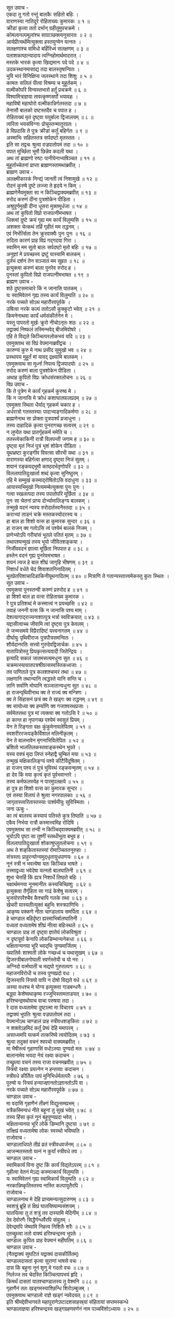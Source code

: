सूत उवाच -  
एकदा तु गतो रन्तुं बालकैः सहितो बहिः ।  
वाराणस्या नातिदूरे रोहिताख्यः कुमारकः ॥ १ ॥  
क्रीडां कृत्वा ततो दर्भान् ग्रहीतुमुपचक्रमे ।  
कोमलानल्पमूलांश्च साग्राञ्छक्त्यनुसारतः ॥ २ ॥  
आर्यप्रीत्यर्थमित्युक्त्वा हस्तयुग्मेन यत्नतः ।  
सलक्षणाश्च समिधो बर्हिरिध्मं सलक्षणम् ॥ ३ ॥  
पलाशकाष्ठान्यादाय त्वग्निहोमार्थमादरात् ।  
मस्तके भारकं कृत्वा खिद्यमानः पदे पदे ॥ ४ ॥  
उदकस्थानमासाद्य तदा बालस्तृषान्वितः ।  
भुवि भारं विनिक्षिप्य जलस्थाने तदा शिशुः ॥ ५ ॥  
कामतः सलिलं पीत्वा विश्रम्य च मुहूर्तकम् ।  
वल्मीकोपरि विन्यस्तभारो हर्तुं प्रचक्रमे ॥ ६ ॥  
विश्वामित्राज्ञया तावत्कृष्णसर्पो भयावहः ।  
महाविषो महाघोरो वल्मीकान्निर्गतस्तदा ॥ ७ ॥  
तेनासौ बालको दष्टस्तदैव च पपात ह ।  
रोहिताख्यं मृतं दृष्ट्वा ययुर्बाला द्विजालयम् ॥ ८ ॥  
त्वरिता भयसंविग्नाः प्रोचुस्तन्मातुरग्रतः ।  
हे विप्रदासि ते पुत्रः क्रीडां कर्तुं बहिर्गतः ॥ ९ ॥  
अस्माभिः सहितस्तत्र सर्पदष्टो मृतस्ततः ।  
इति सा तद्वचः श्रुत्वा वज्रपातोपमं तदा ॥ १० ॥  
पपात मूर्च्छिता भूमौ छिन्नेव कदली यथा ।  
अथ तां ब्राह्मणो रुष्टः पानीयेनाभ्यषिञ्चत ॥ ११ ॥  
मुहूर्ताच्चेतनां प्राप्ता ब्राह्मणस्तामथाब्रवीत् ।  
ब्राह्मण उवाच -  
अलक्ष्मीकारकं निन्द्यं जानती त्वं निशामुखे ॥ १२ ॥  
रोदनं कुरुषे दुष्टे लज्जा ते हृदये न किम् ।  
ब्राह्मणेनैवमुक्ता सा न किञ्चिद्वाक्यमब्रवीत् ॥ १३ ॥  
रुरोद करुणं दीना पुत्रशोकेन पीडिता ।  
अश्रुपूर्णमुखी दीना धूसरा मुक्तमूर्धजा ॥ १४ ॥  
अथ तां कुपितो विप्रो राजपत्नीमभाषत ।  
धिक्त्वां दुष्टे क्रयं गृह्य मम कार्यं विलुम्पसि ॥ १५ ॥  
अशक्ता चेत्कथं तर्हि गृहीतं मम तद्धनम् ।  
एवं निर्भर्त्सिता तेन क्रूरवाक्यैः पुनः पुनः ॥ १६ ॥  
रुदिता कारणं प्राह विप्रं गद्‌गदया गिरा ।  
स्वामिन् मम सुतो बालः सर्पदष्टो मृतो बहिः ॥ १७ ॥  
अनुज्ञां मे प्रयच्छस्व द्रष्टुं यास्यामि बालकम् ।  
दुर्लभं दर्शनं तेन सञ्जातं मम सुव्रत ॥ १८ ॥  
इत्युक्त्वा करुणं बाला पुनरेव रुरोद ह ।  
पुनस्तां कुपितो विप्रो राजपत्नीमभाषत ॥ १९ ॥  
ब्राह्मण उवाच -  
शठे दुष्टसमाचारे किं न जानासि पातकम् ।  
यः स्वामिवेतनं गृह्य तस्य कार्यं विलुम्पति ॥ २० ॥  
नरके पच्यते सोऽथ महारौरवपूर्वके ।  
उषित्वा नरके कल्पं ततोऽसौ कुक्कुटो भवेत् ॥ २१ ॥  
किमनेनाथवा कार्यं धर्मसंकीर्तनेन मे ।  
यस्तु पापरतो मूर्खः क्रूरो नीचोऽनृतः शठः ॥ २२ ॥  
तद्वाक्यं निष्फलं तस्मिन्भवेद्‌ बीजमिवोषरे ।  
एहि ते विद्यते किञ्चित्परलोकभयं यदि ॥ २३ ॥  
एवमुक्ताथ सा विप्रं वेपमानाब्रवीद्वचः ।  
कारुण्यं कुरु मे नाथ प्रसीद सुमुखो भव ॥ २४ ॥  
प्रस्थापय मुहूर्तं मां यावद्‌ द्रक्ष्यामि बालकम् ।  
एवमुक्त्वाथ सा मूर्ध्ना निपत्य द्विजपादयोः ॥ २५ ॥  
रुरोद करुणं बाला पुत्रशोकेन पीडिता ।  
अथाह कुपितो विप्रः क्रोधसंरक्तलोचनः ॥ २६ ॥  
विप्र उवाच -  
किं ते पुत्रेण मे कार्यं गृहकर्म कुरुष्व मे ।  
किं न जानासि मे क्रोधं कशाघातफलप्रदम् ॥ २७ ॥  
एवमुक्ता स्थिता धैर्याद्‌ गृहकर्म चकार ह ।  
अर्धरात्रो गतस्तस्याः पादाभ्यङ्गादिकर्मणा ॥ २८ ॥  
ब्राह्मणेनाथ सा प्रोक्ता पुत्रपार्श्वं व्रजाधुना ।  
तस्य दाहादिकं कृत्वा पुनरागच्छ सत्वरम् ॥ २९ ॥  
न लुप्येत यथा प्रातर्गृहकर्म ममेति च ।  
ततस्त्वेकाकिनी रात्रौ विलपन्ती जगाम ह ॥ ३० ॥  
दृष्ट्वा मृतं निजं पुत्रं भृशं शोकेन पीडिता ।  
यूथभ्रष्टा कुरङ्गीव विवत्सा सौरभी यथा ॥ ३१ ॥  
वाराणस्या बहिर्गत्वा क्षणाद्‌ दृष्ट्वा निजं सुतम् ।  
शयानं रङ्कवद्‌भूमौ काष्ठदर्भतृणोपरि ॥ ३२ ॥  
विललापातिदुःखार्ता शब्दं कृत्वा सुनिष्ठुरम् ।  
एहि मे सम्मुखं कस्माद्‌रोषितोऽसि वदाधुना ॥ ३३ ॥  
आयास्यभिमुखो नित्यमम्बेत्युक्त्वा पुनः पुनः ।  
गत्वा स्खलत्पदा तस्य पपातोपरि मूर्छिता ॥ ३४ ॥  
पुनः सा चेतनां प्राप्य दोर्भ्यामालिङ्ग्य बालकम् ।  
तन्मुखे वदनं न्यस्य रुरोदार्तस्वनैस्तदा ॥ ३५ ॥  
कराभ्यां ताडनं चक्रे मस्तकस्योदरस्य च ।  
हा बाल हा शिशो वत्स हा कुमारक सुन्दर ॥ ३६ ॥  
हा राजन् क्व गतोऽसि त्वं पश्येमं बालकं निजम् ।  
प्राणेभ्योऽपि गरीयांसं भूतले पतितं मृतम् ॥ ३७ ॥  
तथापश्यन्मुखं तस्य भूयो जीवितशङ्कया ।  
निर्जीववदनं ज्ञात्वा मूर्छिता निपपात ह ॥ ३८ ॥  
हस्तेन वदनं गृह्य पुनरेवमभाषत ।  
शयनं त्यज हे बाल शीघ्रं जागृहि भीषणम् ॥ ३९ ॥  
निशार्धं वर्धते चेदं शिवाशतनिनादितम् ।  
भूतप्रेतपिशाचादिडाकिनीयूथनादितम् ॥ ४० ॥
मित्राणि ते गतान्यस्तात्त्वमेकस्तु कुतः स्थितः ।  
सूत उवाच -  
एवमुक्त्वा पुनस्तन्वी करुणं प्ररुरोद ह ॥ ४१ ॥  
हा शिशो बाल हा वत्स रोहिताख्य कुमारक ।  
रे पुत्र प्रतिशब्दं मे कस्मात्त्वं न प्रयच्छसि ॥ ४२ ॥  
तवाहं जननी वत्स किं न जानासि पश्य माम् ।  
देशत्यागाद्‌राज्यनाशात्पुत्र भर्त्रा स्वविक्रयात् ॥ ४३ ॥  
यद्दासीत्वाच्च जीवामि त्वां दृष्ट्वा पुत्र केवलम् ।  
ते जन्मसमये विप्रैरादिष्टं यत्त्वनागतम् ॥ ४४ ॥  
दीर्घायुः पृथिवीराजः पुत्रपौत्रसमन्वितः ।  
शौर्यदानरतिः सत्त्वो गुरुदेवद्विजार्चकः ॥ ४५ ॥  
मातापित्रोस्तु प्रियकृत्सत्यवादी जितेन्द्रियः ।  
इत्यादि सकलं जातमसत्यमधुना सुत ॥ ४६ ॥  
चक्रमत्स्यावातपत्रश्रीवत्सस्वस्तिकध्वजाः ।  
तव पाणितले पुत्र कलशश्चामरं तथा ॥ ४७ ॥  
लक्षणानि तथान्यानि त्वद्धस्ते यानि सन्ति च ।  
तानि सर्वाणि मोघानि सञ्जातान्यधुना सुत ॥ ४८ ॥  
हा राजन्पृथिवीनाथ क्व ते राज्यं क्व मन्त्रिणः ।  
क्व ते सिंहासनं छत्रं क्व ते खड्गः क्व तद्धनम् ॥ ४९ ॥  
क्व सायोध्या क्व हर्म्याणि क्व गजाश्वरथप्रजाः ।  
सर्वमेतत्तथा पुत्र मां त्यक्त्वा क्व गतोऽसि रे ॥ ५० ॥  
हा कान्त हा नृपागच्छ पश्येमं स्वसुतं प्रियम् ।  
येन ते रिङ्गता वक्षः कुंकुमेनावलेपितम् ॥ ५१ ॥  
स्वशरीररजःपङ्कैर्विशालं मलिनीकृतम् ।  
येन ते बालभावेन मृगनाभिविलेपितः ॥ ५२ ॥  
भ्रंशितो भालतिलकस्तवाङ्कस्थेन भूपते ।  
यस्य वक्त्रं मृदा लिप्तं स्नेहाद्वै चुम्बितं मया ॥ ५३ ॥  
तन्मुखं मक्षिकालिङ्ग्यं पश्ये कीटैर्विदूषितम् ।  
हा राजन् पश्य तं पुत्रं भुविस्थं रङ्कवन्मृतम् ॥ ५४ ॥  
हा देव किं मया कृत्यं कृतं पूर्वभवान्तरे ।  
तस्य कर्मफलस्येह न पारमुपलक्षये ॥ ५५ ॥  
हा पुत्र हा शिशो वत्स का कुमारक सुन्दर ।  
एवं तस्या विलापं ते श्रुत्वा नगरपालकाः ॥ ५६ ॥  
जागृतास्त्वरितास्तस्याः पार्श्वमीयुः सुविस्मिताः ।  
जना ऊचुः -  
का त्वं बालस्य कस्यायं पतिस्ते कुत्र तिष्ठति ॥ ५७ ॥  
एकैव निर्भया रात्रौ कस्मात्त्वमिह रोदिषि ।  
एवमुक्ताथ सा तन्वी न किञ्चिद्‌वाक्यमब्रवीत् ॥ ५८ ॥  
भूयोऽपि पृष्टा सा तूष्णीं स्तब्धीभूता बभूव ह ।  
विललापातिदुःखार्ता शोकाश्रुप्लुतलोचना ॥ ५९ ॥  
अथ ते शङ्‌कितास्तस्यां रोमाञ्चिततनूरुहाः ।  
संत्रस्ताः प्राहुरन्योन्यमुद्‌धृतायुधपाणयः ॥ ६० ॥  
नूनं स्त्री न भवत्येषा यतः किञ्चिन्न भाषते ।  
तस्माद्वध्या भवेदेषा यत्नतो बालघातिनी ॥ ६१ ॥  
शुभा चेत्तर्हि किं ह्यत्र निशार्धे तिष्ठते बहिः ।  
भक्षार्थमनया नूनमानीतः कस्यचिच्छिशुः ॥ ६२ ॥  
इत्युक्त्वा तैर्गृहिता सा गाढं केशेषु सत्वरम् ।  
भुजयोरपरैश्चैव कैश्चापि गलके तथा ॥ ६३ ॥  
खेचरी यास्यतीत्युक्तं बहुभिः शस्त्रपाणिभिः ।  
आकृष्य पक्कणे नीता चाण्डालाय समर्पिता ॥ ६४ ॥  
हे चाण्डाल बहिर्दृष्टा ह्यस्माभिर्बालघातिनी ।  
वध्यतां वध्यतामेष शीघ्रं नीत्वा बहिःस्थले ॥ ६५ ॥  
चाण्डालः प्राह तां दृष्ट्वा ज्ञातेयं लोकविश्रुता ।  
न दृष्टपूर्वा केनापि लोकडिम्भान्यनेकधा ॥ ६६ ॥  
भक्षितान्यनया भूरि भवद्‌भिः पुण्यमार्जितम् ।  
ख्यातिर्वः शाश्वती लोके गच्छध्वं च यथासुखम् ॥ ६७ ॥  
द्विजस्त्रीबालगोघाती स्वर्णस्तेयी च यो नरः ।  
अग्निदो वर्त्मघाती च मद्यपो गुरुतल्पगः ॥ ६८ ॥  
महाजनविरोधी च तस्य पुण्यप्रदो वधः ।  
द्विजस्यापि स्त्रियो वापि न दोषो विद्यते वधे ॥ ६९ ॥  
अस्या वधश्च मे योग्य इत्युक्त्वा गाडबन्धनैः ।  
बद्ध्वा केशेष्वथाकृष्य रज्जुभिस्तामताडयत् ॥ ७० ॥  
हरिश्चन्द्रमथोवाच वाचा परुषया तदा ।  
रे दास वध्यतामेषा दुष्टात्मा मा विचारय ॥ ७१ ॥  
तद्वाक्यं भूपतिः श्रुत्वा वज्रपातोपमं तदा ।  
वेपमानोऽथ चाण्डालं प्राह स्त्रीवधशङ्‌कितः ॥ ७२ ॥  
न शक्तोऽहमिदं कर्तुं प्रेष्यं देहि ममापरम् ।  
असाध्यमपि यत्कर्म तत्करिष्ये त्वयोदितम् ॥ ७३ ॥  
श्रुत्वा तदुक्तं वचनं श्वपचो वाक्यमब्रवीत् ।  
मा भैषीस्त्वं गृहाणासिं वधोऽस्याः पुण्यदो मतः ॥ ७४ ॥  
बालानामेव भयदा नेयं रक्ष्या कदाचन ।  
तच्छ्रुत्वा वचनं तस्य राजा वचनमब्रवीत् ॥ ७५ ॥  
स्त्रियो रक्ष्याः प्रयत्नेन न हन्तव्याः कदाचन ।  
स्त्रीवधे कीर्तितः पापं मुनिभिर्धर्मतत्परैः ॥ ७६ ॥  
पुरुषो यः स्त्रियं हन्याज्ज्ञानतोऽज्ञानतोऽपि वा ।  
नरके पच्यते सोऽथ महारौरवपूर्वके ॥ ७७ ॥  
चाण्डाल उवाच -  
मा वदासिं गृहाणैनं तीक्ष्णं विद्युत्समप्रभम् ।  
यत्रैकस्मिन्वधं नीते बहूनां तु सुखं भवेत् ॥ ७८ ॥  
तस्य हिंसा कृतं नूनं बहुपुण्यप्रदा भवेत् ।  
भक्षितान्यनया भूरि लोके डिम्भानि दुष्टया ॥ ७९ ॥  
तत्क्षिप्रं वध्यतामेषा लोकः स्वस्थो भविष्यति ।  
राजोवाच -  
चाण्डालाधिपते तीव्रं व्रतं स्त्रीवधवर्जनम् ॥ ८० ॥  
आजन्मतस्ततो यत्नं न कुर्यां स्त्रीवधे तव ।  
चाण्डाल उवाच -  
स्वामिकार्यं विना दुष्ट किं कार्यं विद्यतेऽपरम् ॥ ८१ ॥  
गृहीत्वा वेतनं मेऽद्य कस्मात्कार्यं विलुम्पसि ।  
यः स्वामिवेतनं गृह्य स्वामिकार्यं विलुम्पति ॥ ८२ ॥  
नरकान्निष्कृतिस्तस्य नास्ति कल्पायुतैरपि ।  
राजोवाच -  
चाण्डालनाथ मे देहि प्राप्यमन्यत्सुदारुणम् ॥ ८३ ॥  
स्वशत्रुं ब्रूहि तं क्षिप्रं घातयिष्याम्यसंशयम् ।  
घातयित्वा तु तं शत्रुं तव दास्यामि मेदिनीम् ॥ ८४ ॥  
देव देवोरगैः सिद्धैर्गन्धर्वैरपि संयुतम् ।  
देवेन्द्रमपि जेष्यामि निहत्य निशितैः शरैः ॥ ८५ ॥  
एतच्छ्रुत्वा ततो वाक्यं हरिश्चन्द्रस्य भूपतेः ।  
चाण्डालः कुपितः प्राह वेपमानं महीपतिम् ॥ ८६ ॥  
चाण्डाल उवाच -  
(नैतद्वाक्यं सुघटितं यद्वाक्यं दासकीर्तितम्)  
चाण्डालदासतां कृत्वा सुराणां भाषसे वचः ।  
दास किं बहुना नूनं शृणु मे गदतो वचः ॥ ८७ ॥  
निर्लज्ज तव चेदस्ति किञ्चित्पापभयं हृदि ।  
किमर्थं दासतां यातश्चाण्डालस्य तु वेश्मनि ॥ ८८ ॥  
गृहाणैनं ततः खड्गमस्याश्छिन्धि शिरोऽम्बुजम् ।  
एवमुक्त्वाथ चाण्डालो राज्ञे खड्गं न्यवेदयत् ॥ ८९ ॥  
इति श्रीमद्देवीभागवते महापुराणेऽष्टादशसाहस्र्यां संहितायां सप्तमस्कन्धे  
चाण्डालाज्ञया हरिश्चन्द्रस्य खड्गग्रहणवर्णनं नाम पञ्चविंशोऽध्यायः ॥ २५ ॥
